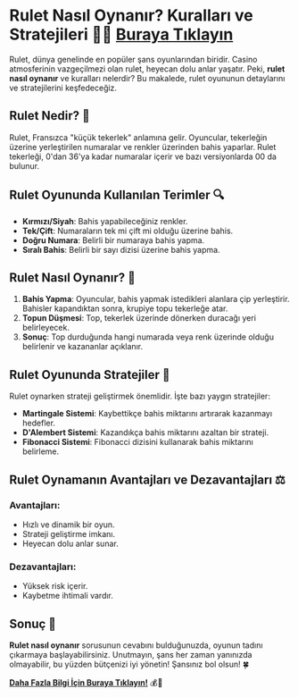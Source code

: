 # Rulet Nasıl Oynanır? Kuralları ve Stratejileri 🎲🎰 [Buraya Tıklayın](https://casinotr.link/gWCRZ4)

Rulet, dünya genelinde en popüler şans oyunlarından biridir. Casino atmosferinin vazgeçilmezi olan rulet, heyecan dolu anlar yaşatır. Peki, **rulet nasıl oynanır** ve kuralları nelerdir? Bu makalede, rulet oyununun detaylarını ve stratejilerini keşfedeceğiz.

## Rulet Nedir? 🎡

Rulet, Fransızca "küçük tekerlek" anlamına gelir. Oyuncular, tekerleğin üzerine yerleştirilen numaralar ve renkler üzerinden bahis yaparlar. Rulet tekerleği, 0'dan 36'ya kadar numaralar içerir ve bazı versiyonlarda 00 da bulunur. 

## Rulet Oyununda Kullanılan Terimler 🔍

- **Kırmızı/Siyah**: Bahis yapabileceğiniz renkler.
- **Tek/Çift**: Numaraların tek mi çift mi olduğu üzerine bahis.
- **Doğru Numara**: Belirli bir numaraya bahis yapma.
- **Sıralı Bahis**: Belirli bir sayı dizisi üzerine bahis yapma.

## Rulet Nasıl Oynanır? 📜

1. **Bahis Yapma**: Oyuncular, bahis yapmak istedikleri alanlara çip yerleştirir. Bahisler kapandıktan sonra, krupiye topu tekerleğe atar.
2. **Topun Düşmesi**: Top, tekerlek üzerinde dönerken duracağı yeri belirleyecek.
3. **Sonuç**: Top durduğunda hangi numarada veya renk üzerinde olduğu belirlenir ve kazananlar açıklanır.

## Rulet Oyununda Stratejiler 🧠

Rulet oynarken strateji geliştirmek önemlidir. İşte bazı yaygın stratejiler:

- **Martingale Sistemi**: Kaybettikçe bahis miktarını artırarak kazanmayı hedefler.
- **D'Alembert Sistemi**: Kazandıkça bahis miktarını azaltan bir strateji.
- **Fibonacci Sistemi**: Fibonacci dizisini kullanarak bahis miktarını belirleme.

## Rulet Oynamanın Avantajları ve Dezavantajları ⚖️

### Avantajları:

- Hızlı ve dinamik bir oyun.
- Strateji geliştirme imkanı.
- Heyecan dolu anlar sunar.

### Dezavantajları:

- Yüksek risk içerir.
- Kaybetme ihtimali vardır.
  
## Sonuç 🎉

**Rulet nasıl oynanır** sorusunun cevabını bulduğunuzda, oyunun tadını çıkarmaya başlayabilirsiniz. Unutmayın, şans her zaman yanınızda olmayabilir, bu yüzden bütçenizi iyi yönetin! Şansınız bol olsun! 🍀

[**Daha Fazla Bilgi İçin Buraya Tıklayın!**](https://casinotr.link/gWCRZ4) 💰🎲
